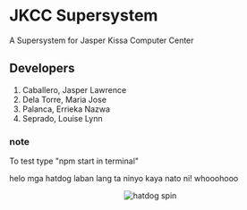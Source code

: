 # JKCC Supersystem
A Supersystem for Jasper Kissa Computer Center

## Developers
1. Caballero, Jasper Lawrence
2. Dela Torre, Maria Jose
3. Palanca, Errieka Nazwa
4. Seprado, Louise Lynn

### note
To test type "npm start in terminal"

helo mga hatdog laban lang ta ninyo kaya nato ni! whooohooo
<p align="center"><a target="_blank" rel="noopener noreferrer"><img src="https://c.tenor.com/LKOIf0nlqscAAAAi/hotdog-twirling-hotdog.gif" alt="hatdog spin"></a></p>
